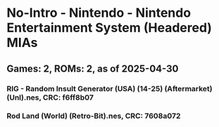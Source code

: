 # No-Intro - Nintendo - Nintendo Entertainment System (Headered) MIAs
## Games: 2, ROMs: 2, as of 2025-04-30

### RIG - Random Insult Generator (USA) (14-25) (Aftermarket) (Unl).nes, CRC: f6ff8b07
### Rod Land (World) (Retro-Bit).nes, CRC: 7608a072
